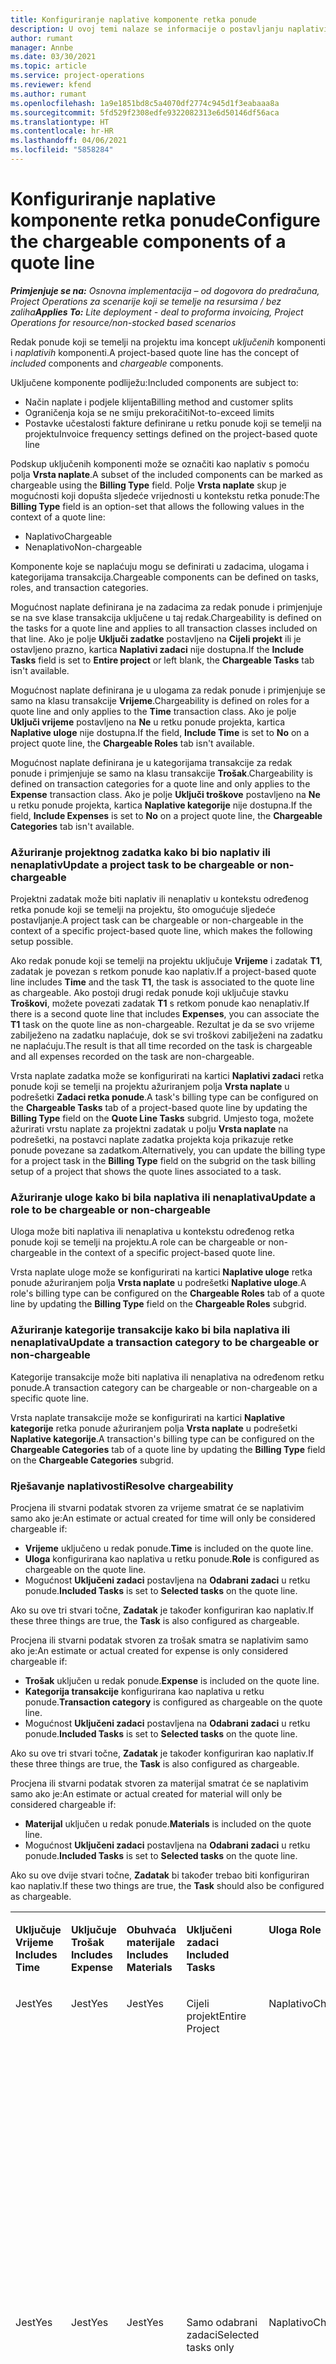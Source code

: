 ```yaml
---
title: Konfiguriranje naplative komponente retka ponude
description: U ovoj temi nalaze se informacije o postavljanju naplativih i nenaplativih komponenti na retku ponude koji se temelji na projektu.
author: rumant
manager: Annbe
ms.date: 03/30/2021
ms.topic: article
ms.service: project-operations
ms.reviewer: kfend
ms.author: rumant
ms.openlocfilehash: 1a9e1851bd8c5a4070df2774c945d1f3eabaaa8a
ms.sourcegitcommit: 5fd529f2308edfe9322082313e6d50146df56aca
ms.translationtype: HT
ms.contentlocale: hr-HR
ms.lasthandoff: 04/06/2021
ms.locfileid: "5858284"
---
```

# <a name="configure-the-chargeable-components-of-a-quote-line"></a><span data-ttu-id="48f68-103">Konfiguriranje naplative komponente retka ponude</span><span class="sxs-lookup"><span data-stu-id="48f68-103">Configure the chargeable components of a quote line</span></span> 

<span data-ttu-id="48f68-104">_**Primjenjuje se na:** Osnovna implementacija – od dogovora do predračuna, Project Operations za scenarije koji se temelje na resursima / bez zaliha_</span><span class="sxs-lookup"><span data-stu-id="48f68-104">_**Applies To:** Lite deployment - deal to proforma invoicing, Project Operations for resource/non-stocked based scenarios_</span></span>

<span data-ttu-id="48f68-105">Redak ponude koji se temelji na projektu ima koncept *uključenih* komponenti i *naplativih* komponenti.</span><span class="sxs-lookup"><span data-stu-id="48f68-105">A project-based quote line has the concept of *included* components and *chargeable* components.</span></span>

<span data-ttu-id="48f68-106">Uključene komponente podliježu:</span><span class="sxs-lookup"><span data-stu-id="48f68-106">Included components are subject to:</span></span>

  - <span data-ttu-id="48f68-107">Način naplate i podjele klijenta</span><span class="sxs-lookup"><span data-stu-id="48f68-107">Billing method and customer splits</span></span>
  - <span data-ttu-id="48f68-108">Ograničenja koja se ne smiju prekoračiti</span><span class="sxs-lookup"><span data-stu-id="48f68-108">Not-to-exceed limits</span></span> 
  - <span data-ttu-id="48f68-109">Postavke učestalosti fakture definirane u retku ponude koji se temelji na projektu</span><span class="sxs-lookup"><span data-stu-id="48f68-109">Invoice frequency settings defined on the project-based quote line</span></span>

<span data-ttu-id="48f68-110">Podskup uključenih komponenti može se označiti kao naplativ s pomoću polja **Vrsta naplate**.</span><span class="sxs-lookup"><span data-stu-id="48f68-110">A subset of the included components can be marked as chargeable using the **Billing Type** field.</span></span> <span data-ttu-id="48f68-111">Polje **Vrsta naplate** skup je mogućnosti koji dopušta sljedeće vrijednosti u kontekstu retka ponude:</span><span class="sxs-lookup"><span data-stu-id="48f68-111">The **Billing Type** field is an option-set that allows the following values in the context of a quote line:</span></span>

  - <span data-ttu-id="48f68-112">Naplativo</span><span class="sxs-lookup"><span data-stu-id="48f68-112">Chargeable</span></span>
  - <span data-ttu-id="48f68-113">Nenaplativo</span><span class="sxs-lookup"><span data-stu-id="48f68-113">Non-chargeable</span></span>

<span data-ttu-id="48f68-114">Komponente koje se naplaćuju mogu se definirati u zadacima, ulogama i kategorijama transakcija.</span><span class="sxs-lookup"><span data-stu-id="48f68-114">Chargeable components can be defined on tasks, roles, and transaction categories.</span></span>

<span data-ttu-id="48f68-115">Mogućnost naplate definirana je na zadacima za redak ponude i primjenjuje se na sve klase transakcija uključene u taj redak.</span><span class="sxs-lookup"><span data-stu-id="48f68-115">Chargeability is defined on the tasks for a quote line and applies to all transaction classes included on that line.</span></span> <span data-ttu-id="48f68-116">Ako je polje **Uključi zadatke** postavljeno na **Cijeli projekt** ili je ostavljeno prazno, kartica **Naplativi zadaci** nije dostupna.</span><span class="sxs-lookup"><span data-stu-id="48f68-116">If the **Include Tasks** field is set to **Entire project** or left blank, the **Chargeable Tasks** tab isn't available.</span></span>

<span data-ttu-id="48f68-117">Mogućnost naplate definirana je u ulogama za redak ponude i primjenjuje se samo na klasu transakcije **Vrijeme**.</span><span class="sxs-lookup"><span data-stu-id="48f68-117">Chargeability is defined on roles for a quote line and only applies to the **Time** transaction class.</span></span> <span data-ttu-id="48f68-118">Ako je polje **Uključi vrijeme** postavljeno na **Ne** u retku ponude projekta, kartica **Naplative uloge** nije dostupna.</span><span class="sxs-lookup"><span data-stu-id="48f68-118">If the field, **Include Time** is set to **No** on a project quote line, the **Chargeable Roles** tab isn't available.</span></span>

<span data-ttu-id="48f68-119">Mogućnost naplate definirana je u kategorijama transakcije za redak ponude i primjenjuje se samo na klasu transakcije **Trošak**.</span><span class="sxs-lookup"><span data-stu-id="48f68-119">Chargeability is defined on transaction categories for a  quote line and only applies to the **Expense** transaction class.</span></span> <span data-ttu-id="48f68-120">Ako je polje **Uključi troškove** postavljeno na **Ne** u retku ponude projekta, kartica **Naplative kategorije** nije dostupna.</span><span class="sxs-lookup"><span data-stu-id="48f68-120">If the field, **Include Expenses** is set to **No** on a project quote line, the **Chargeable Categories** tab isn't available.</span></span>

### <a name="update-a-project-task-to-be-chargeable-or-non-chargeable"></a><span data-ttu-id="48f68-121">Ažuriranje projektnog zadatka kako bi bio naplativ ili nenaplativ</span><span class="sxs-lookup"><span data-stu-id="48f68-121">Update a project task to be chargeable or non-chargeable</span></span>

<span data-ttu-id="48f68-122">Projektni zadatak može biti naplativ ili nenaplativ u kontekstu određenog retka ponude koji se temelji na projektu, što omogućuje sljedeće postavljanje.</span><span class="sxs-lookup"><span data-stu-id="48f68-122">A project task can be chargeable or non-chargeable in the context of a specific project-based quote line, which makes the following setup possible.</span></span>

<span data-ttu-id="48f68-123">Ako redak ponude koji se temelji na projektu uključuje **Vrijeme** i zadatak **T1**, zadatak je povezan s retkom ponude kao naplativ.</span><span class="sxs-lookup"><span data-stu-id="48f68-123">If a project-based quote line includes **Time** and the task **T1**, the task is associated to the quote line as chargeable.</span></span> <span data-ttu-id="48f68-124">Ako postoji drugi redak ponude koji uključuje stavku **Troškovi**, možete povezati zadatak **T1** s retkom ponude kao nenaplativ.</span><span class="sxs-lookup"><span data-stu-id="48f68-124">If there is a second quote line that includes **Expenses**, you can associate the **T1** task on the quote line as non-chargeable.</span></span> <span data-ttu-id="48f68-125">Rezultat je da se svo vrijeme zabilježeno na zadatku naplaćuje, dok se svi troškovi zabilježeni na zadatku ne naplaćuju.</span><span class="sxs-lookup"><span data-stu-id="48f68-125">The result is that all time recorded on the task is chargeable and all expenses recorded on the task are non-chargeable.</span></span>

<span data-ttu-id="48f68-126">Vrsta naplate zadatka može se konfigurirati na kartici **Naplativi zadaci** retka ponude koji se temelji na projektu ažuriranjem polja **Vrsta naplate** u podrešetki **Zadaci retka ponude**.</span><span class="sxs-lookup"><span data-stu-id="48f68-126">A task's billing type can be configured on the **Chargeable Tasks** tab of a project-based quote line by updating the **Billing Type** field on the **Quote Line Tasks** subgrid.</span></span> <span data-ttu-id="48f68-127">Umjesto toga, možete ažurirati vrstu naplate za projektni zadatak u polju **Vrsta naplate** na podrešetki, na postavci naplate zadatka projekta koja prikazuje retke ponude povezane sa zadatkom.</span><span class="sxs-lookup"><span data-stu-id="48f68-127">Alternatively, you can update the billing type for a project task in the **Billing Type** field on the subgrid on the task billing setup of a project that shows the quote lines associated to a task.</span></span>

### <a name="update-a-role-to-be-chargeable-or-non-chargeable"></a><span data-ttu-id="48f68-128">Ažuriranje uloge kako bi bila naplativa ili nenaplativa</span><span class="sxs-lookup"><span data-stu-id="48f68-128">Update a role to be chargeable or non-chargeable</span></span>

<span data-ttu-id="48f68-129">Uloga može biti naplativa ili nenaplativa u kontekstu određenog retka ponude koji se temelji na projektu.</span><span class="sxs-lookup"><span data-stu-id="48f68-129">A role can be chargeable or non-chargeable in the context of a specific project-based quote line.</span></span>

<span data-ttu-id="48f68-130">Vrsta naplate uloge može se konfigurirati na kartici **Naplative uloge** retka ponude ažuriranjem polja **Vrsta naplate** u podrešetki **Naplative uloge**.</span><span class="sxs-lookup"><span data-stu-id="48f68-130">A role's billing type can be configured on the **Chargeable Roles** tab of a quote line by updating the **Billing Type** field on the **Chargeable Roles** subgrid.</span></span>

### <a name="update-a-transaction-category-to-be-chargeable-or-non-chargeable"></a><span data-ttu-id="48f68-131">Ažuriranje kategorije transakcije kako bi bila naplativa ili nenaplativa</span><span class="sxs-lookup"><span data-stu-id="48f68-131">Update a transaction category to be chargeable or non-chargeable</span></span>

<span data-ttu-id="48f68-132">Kategorije transakcije može biti naplativa ili nenaplativa na određenom retku ponude.</span><span class="sxs-lookup"><span data-stu-id="48f68-132">A transaction category can be chargeable or non-chargeable on a specific quote line.</span></span>

<span data-ttu-id="48f68-133">Vrsta naplate transakcije može se konfigurirati na kartici **Naplative kategorije** retka ponude ažuriranjem polja **Vrsta naplate** u podrešetki **Naplative kategorije**.</span><span class="sxs-lookup"><span data-stu-id="48f68-133">A transaction's billing type can be configured on the **Chargeable Categories** tab of a quote line by updating the **Billing Type** field on the **Chargeable Categories** subgrid.</span></span>

### <a name="resolve-chargeability"></a><span data-ttu-id="48f68-134">Rješavanje naplativosti</span><span class="sxs-lookup"><span data-stu-id="48f68-134">Resolve chargeability</span></span>
<span data-ttu-id="48f68-135">Procjena ili stvarni podatak stvoren za vrijeme smatrat će se naplativim samo ako je:</span><span class="sxs-lookup"><span data-stu-id="48f68-135">An estimate or actual created for time will only be considered chargeable if:</span></span>

   - <span data-ttu-id="48f68-136">**Vrijeme** uključeno u redak ponude.</span><span class="sxs-lookup"><span data-stu-id="48f68-136">**Time** is included on the quote line.</span></span>
   - <span data-ttu-id="48f68-137">**Uloga** konfigurirana kao naplativa u retku ponude.</span><span class="sxs-lookup"><span data-stu-id="48f68-137">**Role** is configured as chargeable on the quote line.</span></span>
   - <span data-ttu-id="48f68-138">Mogućnost **Uključeni zadaci** postavljena na **Odabrani zadaci** u retku ponude.</span><span class="sxs-lookup"><span data-stu-id="48f68-138">**Included Tasks** is set to **Selected tasks** on the quote line.</span></span> 

<span data-ttu-id="48f68-139">Ako su ove tri stvari točne, **Zadatak** je također konfiguriran kao naplativ.</span><span class="sxs-lookup"><span data-stu-id="48f68-139">If these three things are true, the **Task** is also configured as chargeable.</span></span> 

<span data-ttu-id="48f68-140">Procjena ili stvarni podatak stvoren za trošak smatra se naplativim samo ako je:</span><span class="sxs-lookup"><span data-stu-id="48f68-140">An estimate or actual created for expense is only considered chargeable if:</span></span> 

   - <span data-ttu-id="48f68-141">**Trošak** uključen u redak ponude.</span><span class="sxs-lookup"><span data-stu-id="48f68-141">**Expense** is included on the quote line.</span></span>
   - <span data-ttu-id="48f68-142">**Kategorija transakcije** konfigurirana kao naplativa u retku ponude.</span><span class="sxs-lookup"><span data-stu-id="48f68-142">**Transaction category** is configured as chargeable on the quote line.</span></span>
   - <span data-ttu-id="48f68-143">Mogućnost **Uključeni zadaci** postavljena na **Odabrani zadaci** u retku ponude.</span><span class="sxs-lookup"><span data-stu-id="48f68-143">**Included Tasks** is set to **Selected tasks** on the quote line.</span></span>

<span data-ttu-id="48f68-144">Ako su ove tri stvari točne, **Zadatak** je također konfiguriran kao naplativ.</span><span class="sxs-lookup"><span data-stu-id="48f68-144">If these three things are true, the **Task** is also configured as chargeable.</span></span> 

<span data-ttu-id="48f68-145">Procjena ili stvarni podatak stvoren za materijal smatrat će se naplativim samo ako je:</span><span class="sxs-lookup"><span data-stu-id="48f68-145">An estimate or actual created for material will only be considered chargeable if:</span></span>

   - <span data-ttu-id="48f68-146">**Materijal** uključen u redak ponude.</span><span class="sxs-lookup"><span data-stu-id="48f68-146">**Materials** is included on the quote line.</span></span>
   - <span data-ttu-id="48f68-147">Mogućnost **Uključeni zadaci** postavljena na **Odabrani zadaci** u retku ponude.</span><span class="sxs-lookup"><span data-stu-id="48f68-147">**Included Tasks** is set to **Selected tasks** on the quote line.</span></span>

<span data-ttu-id="48f68-148">Ako su ove dvije stvari točne, **Zadatak** bi također trebao biti konfiguriran kao naplativ.</span><span class="sxs-lookup"><span data-stu-id="48f68-148">If these two things are true, the **Task** should also be configured as chargeable.</span></span> 


<table border="0" cellspacing="0" cellpadding="0">
    <tbody>
        <tr>
            <td width="70" valign="top">
                <p><span data-ttu-id="48f68-149">
                    <strong>Uključuje Vrijeme</strong>
                </span><span class="sxs-lookup"><span data-stu-id="48f68-149">
                    <strong>Includes Time</strong>
                </span></span></p>
            </td>
            <td width="78" valign="top">
                <p><span data-ttu-id="48f68-150">
                    <strong>Uključuje Trošak</strong>
                    <strong></strong>
                </span><span class="sxs-lookup"><span data-stu-id="48f68-150">
                    <strong>Includes Expense</strong>
                    <strong></strong>
                </span></span></p>
            </td>
            <td width="63" valign="top">
                <p><span data-ttu-id="48f68-151">
                    <strong>Obuhvaća materijale</strong>
                    <strong></strong>
                </span><span class="sxs-lookup"><span data-stu-id="48f68-151">
                    <strong>Includes Materials</strong>
                    <strong></strong>
                </span></span></p>
            </td>
            <td width="75" valign="top">
                <p><span data-ttu-id="48f68-152">
                    <strong>Uključeni zadaci</strong>
                    <strong></strong>
                </span><span class="sxs-lookup"><span data-stu-id="48f68-152">
                    <strong>Included Tasks</strong>
                    <strong></strong>
                </span></span></p>
            </td>
            <td width="65" valign="top">
                <p><span data-ttu-id="48f68-153">
                    <strong>Uloga</strong>
                    <strong></strong>
                </span><span class="sxs-lookup"><span data-stu-id="48f68-153">
                    <strong>Role</strong>
                    <strong></strong>
                </span></span></p>
            </td>
            <td width="70" valign="top">
                <p><span data-ttu-id="48f68-154">
                    <strong>Kategorija</strong>
                    <strong></strong>
                </span><span class="sxs-lookup"><span data-stu-id="48f68-154">
                    <strong>Category</strong>
                    <strong></strong>
                </span></span></p>
            </td>
            <td width="65" valign="top">
                <p><span data-ttu-id="48f68-155">
                    <strong>Zadatak</strong>
                    <strong></strong>
                </span><span class="sxs-lookup"><span data-stu-id="48f68-155">
                    <strong>Task</strong>
                    <strong></strong>
                </span></span></p>
            </td>
            <td width="350" valign="top">
                <p><span data-ttu-id="48f68-156">
                    <strong>Učinak naplativosti</strong>
                </span><span class="sxs-lookup"><span data-stu-id="48f68-156">
                    <strong>Chargeability impact</strong>
                </span></span></p>
            </td>
        </tr>
        <tr>
            <td width="70" valign="top">
                <p>
<span data-ttu-id="48f68-157">Jest</span><span class="sxs-lookup"><span data-stu-id="48f68-157">Yes</span></span> </p>
            </td>
            <td width="78" valign="top">
                <p>
<span data-ttu-id="48f68-158">Jest</span><span class="sxs-lookup"><span data-stu-id="48f68-158">Yes</span></span> </p>
            </td>
            <td width="63" valign="top">
                <p>
<span data-ttu-id="48f68-159">Jest</span><span class="sxs-lookup"><span data-stu-id="48f68-159">Yes</span></span> </p>
            </td>
            <td width="75" valign="top">
                <p>
<span data-ttu-id="48f68-160">Cijeli projekt</span><span class="sxs-lookup"><span data-stu-id="48f68-160">Entire Project</span></span> </p>
            </td>
            <td width="65" valign="top">
                <p>
<span data-ttu-id="48f68-161">Naplativo</span><span class="sxs-lookup"><span data-stu-id="48f68-161">Chargeable</span></span> </p>
            </td>
            <td width="70" valign="top">
                <p>
<span data-ttu-id="48f68-162">Naplativo</span><span class="sxs-lookup"><span data-stu-id="48f68-162">Chargeable</span></span> </p>
            </td>
            <td width="65" valign="top">
                <p>
<span data-ttu-id="48f68-163">Nije moguće postaviti</span><span class="sxs-lookup"><span data-stu-id="48f68-163">Cannot be set</span></span> </p>
            </td>
            <td width="350" valign="top">
                <p>
<span data-ttu-id="48f68-164">Naplata za stvarno vrijeme: Naplativo</span><span class="sxs-lookup"><span data-stu-id="48f68-164">Billing on a time actual: Chargeable</span></span> </p>
                <p>
<span data-ttu-id="48f68-165">Vrsta naplate na stvarnom trošku: Naplativo</span><span class="sxs-lookup"><span data-stu-id="48f68-165">Billing type on expense actual: Chargeable</span></span> </p>
                <p>
<span data-ttu-id="48f68-166">Vrsta naplate stvarnog materijala: Naplativo</span><span class="sxs-lookup"><span data-stu-id="48f68-166">Billing type on material actual: Chargeable</span></span> </p>
            </td>
        </tr>
        <tr>
            <td width="70" valign="top">
                <p>
<span data-ttu-id="48f68-167">Jest</span><span class="sxs-lookup"><span data-stu-id="48f68-167">Yes</span></span> </p>
            </td>
            <td width="78" valign="top">
                <p>
<span data-ttu-id="48f68-168">Jest</span><span class="sxs-lookup"><span data-stu-id="48f68-168">Yes</span></span> </p>
            </td>
            <td width="63" valign="top">
                <p>
<span data-ttu-id="48f68-169">Jest</span><span class="sxs-lookup"><span data-stu-id="48f68-169">Yes</span></span> </p>
            </td>
            <td width="75" valign="top">
                <p>
<span data-ttu-id="48f68-170">Samo odabrani zadaci</span><span class="sxs-lookup"><span data-stu-id="48f68-170">Selected tasks only</span></span> </p>
            </td>
            <td width="65" valign="top">
                <p>
<span data-ttu-id="48f68-171">Naplativo</span><span class="sxs-lookup"><span data-stu-id="48f68-171">Chargeable</span></span> </p>
            </td>
            <td width="70" valign="top">
                <p>
<span data-ttu-id="48f68-172">Naplativo</span><span class="sxs-lookup"><span data-stu-id="48f68-172">Chargeable</span></span> </p>
            </td>
            <td width="65" valign="top">
                <p>
<span data-ttu-id="48f68-173">Naplativo</span><span class="sxs-lookup"><span data-stu-id="48f68-173">Chargeable</span></span> </p>
            </td>
            <td width="350" valign="top">
                <p>
<span data-ttu-id="48f68-174">Naplata za stvarno vrijeme: Naplativo</span><span class="sxs-lookup"><span data-stu-id="48f68-174">Billing on a time actual: Chargeable</span></span> </p>
                <p>
<span data-ttu-id="48f68-175">Vrsta naplate na stvarnom trošku: Naplativo</span><span class="sxs-lookup"><span data-stu-id="48f68-175">Billing type on expense actual: Chargeable</span></span> </p>
                <p>
<span data-ttu-id="48f68-176">Vrsta naplate stvarnog materijala: Naplativo</span><span class="sxs-lookup"><span data-stu-id="48f68-176">Billing type on material actual: Chargeable</span></span> </p>
            </td>
        </tr>
        <tr>
            <td width="70" valign="top">
                <p>
<span data-ttu-id="48f68-177">Jest</span><span class="sxs-lookup"><span data-stu-id="48f68-177">Yes</span></span> </p>
            </td>
            <td width="78" valign="top">
                <p>
<span data-ttu-id="48f68-178">Jest</span><span class="sxs-lookup"><span data-stu-id="48f68-178">Yes</span></span> </p>
            </td>
            <td width="63" valign="top">
                <p>
<span data-ttu-id="48f68-179">Jest</span><span class="sxs-lookup"><span data-stu-id="48f68-179">Yes</span></span> </p>
            </td>
            <td width="75" valign="top">
                <p>
<span data-ttu-id="48f68-180">Samo odabrani zadaci</span><span class="sxs-lookup"><span data-stu-id="48f68-180">Selected tasks only</span></span> </p>
            </td>
            <td width="65" valign="top">
                <p><span data-ttu-id="48f68-181">
                    <strong>Nenaplativo</strong>
                </span><span class="sxs-lookup"><span data-stu-id="48f68-181">
                    <strong>Non - Chargeable</strong>
                </span></span></p>
            </td>
            <td width="70" valign="top">
                <p>
<span data-ttu-id="48f68-182">Naplativo</span><span class="sxs-lookup"><span data-stu-id="48f68-182">Chargeable</span></span> </p>
            </td>
            <td width="65" valign="top">
                <p>
<span data-ttu-id="48f68-183">Naplativo</span><span class="sxs-lookup"><span data-stu-id="48f68-183">Chargeable</span></span> </p>
            </td>
            <td width="350" valign="top">
                <p>
<span data-ttu-id="48f68-184">Naplata stvarnog vremena: <strong>Nenaplativo</strong>
                </span><span class="sxs-lookup"><span data-stu-id="48f68-184">Billing on a time actual: <strong>Non-Chargeable</strong>
                </span></span></p>
                <p>
<span data-ttu-id="48f68-185">Vrsta naplate na stvarnom trošku: Naplativo</span><span class="sxs-lookup"><span data-stu-id="48f68-185">Billing type on expense actual: Chargeable</span></span> </p>
                <p>
<span data-ttu-id="48f68-186">Vrsta naplate stvarnog materijala: Naplativo</span><span class="sxs-lookup"><span data-stu-id="48f68-186">Billing type on material actual: Chargeable</span></span> </p>
            </td>
        </tr>
        <tr>
            <td width="70" valign="top">
                <p>
<span data-ttu-id="48f68-187">Jest</span><span class="sxs-lookup"><span data-stu-id="48f68-187">Yes</span></span> </p>
            </td>
            <td width="78" valign="top">
                <p>
<span data-ttu-id="48f68-188">Jest</span><span class="sxs-lookup"><span data-stu-id="48f68-188">Yes</span></span> </p>
            </td>
            <td width="63" valign="top">
                <p>
<span data-ttu-id="48f68-189">Jest</span><span class="sxs-lookup"><span data-stu-id="48f68-189">Yes</span></span> </p>
            </td>
            <td width="75" valign="top">
                <p>
<span data-ttu-id="48f68-190">Samo odabrani zadaci</span><span class="sxs-lookup"><span data-stu-id="48f68-190">Selected tasks only</span></span> </p>
            </td>
            <td width="65" valign="top">
                <p>
<span data-ttu-id="48f68-191">Naplativo</span><span class="sxs-lookup"><span data-stu-id="48f68-191">Chargeable</span></span> </p>
            </td>
            <td width="70" valign="top">
                <p>
<span data-ttu-id="48f68-192">Naplativo</span><span class="sxs-lookup"><span data-stu-id="48f68-192">Chargeable</span></span> </p>
            </td>
            <td width="65" valign="top">
                <p><span data-ttu-id="48f68-193">
                    <strong>Nenaplativo</strong>
                </span><span class="sxs-lookup"><span data-stu-id="48f68-193">
                    <strong>Non-Chargeable</strong>
                </span></span></p>
            </td>
            <td width="350" valign="top">
                <p>
<span data-ttu-id="48f68-194">Naplata stvarnog vremena: <strong>Nenaplativo</strong>
                </span><span class="sxs-lookup"><span data-stu-id="48f68-194">Billing on a time actual: <strong>Non-Chargeable</strong>
                </span></span></p>
                <p>
<span data-ttu-id="48f68-195">Vrsta naplate stvarnog troška: <strong>Nenaplativo</strong>
                </span><span class="sxs-lookup"><span data-stu-id="48f68-195">Billing type on expense actual: <strong>Non-Chargeable</strong>
                </span></span></p>
                <p>
<span data-ttu-id="48f68-196">Vrsta naplate stvarnog materijala: <strong>Nenaplativo</strong>
                </span><span class="sxs-lookup"><span data-stu-id="48f68-196">Billing type on material actual: <strong>Non-Chargeable</strong>
                </span></span></p>
            </td>
        </tr>
        <tr>
            <td width="70" valign="top">
                <p>
<span data-ttu-id="48f68-197">Jest</span><span class="sxs-lookup"><span data-stu-id="48f68-197">Yes</span></span> </p>
            </td>
            <td width="78" valign="top">
                <p>
<span data-ttu-id="48f68-198">Jest</span><span class="sxs-lookup"><span data-stu-id="48f68-198">Yes</span></span> </p>
            </td>
            <td width="63" valign="top">
                <p>
<span data-ttu-id="48f68-199">Jest</span><span class="sxs-lookup"><span data-stu-id="48f68-199">Yes</span></span> </p>
            </td>
            <td width="75" valign="top">
                <p>
<span data-ttu-id="48f68-200">Samo odabrani zadaci</span><span class="sxs-lookup"><span data-stu-id="48f68-200">Selected tasks only</span></span> </p>
            </td>
            <td width="65" valign="top">
                <p><span data-ttu-id="48f68-201">
                    <strong>Nenaplativo</strong>
                </span><span class="sxs-lookup"><span data-stu-id="48f68-201">
                    <strong>Non-Chargeable</strong>
                </span></span></p>
            </td>
            <td width="70" valign="top">
                <p>
<span data-ttu-id="48f68-202">Naplativo</span><span class="sxs-lookup"><span data-stu-id="48f68-202">Chargeable</span></span> </p>
            </td>
            <td width="65" valign="top">
                <p><span data-ttu-id="48f68-203">
                    <strong>Nenaplativo</strong>
                </span><span class="sxs-lookup"><span data-stu-id="48f68-203">
                    <strong>Non- Chargeable</strong>
                </span></span></p>
            </td>
            <td width="350" valign="top">
                <p>
<span data-ttu-id="48f68-204">Naplata stvarnog vremena: <strong>Nenaplativo</strong>
                </span><span class="sxs-lookup"><span data-stu-id="48f68-204">Billing on a time actual: <strong>Non-Chargeable</strong>
                </span></span></p>
                <p>
<span data-ttu-id="48f68-205">Vrsta naplate stvarnog troška: <strong>Nenaplativo</strong>
                </span><span class="sxs-lookup"><span data-stu-id="48f68-205">Billing type on expense actual: <strong>Non-Chargeable</strong>
                </span></span></p>
                <p>
<span data-ttu-id="48f68-206">Vrsta naplate stvarnog materijala: <strong> Nenaplativo</strong>
                </span><span class="sxs-lookup"><span data-stu-id="48f68-206">Billing type on material actual: <strong> Non-Chargeable</strong>
                </span></span></p>
            </td>
        </tr>
        <tr>
            <td width="70" valign="top">
                <p>
<span data-ttu-id="48f68-207">Jest</span><span class="sxs-lookup"><span data-stu-id="48f68-207">Yes</span></span> </p>
            </td>
            <td width="78" valign="top">
                <p>
<span data-ttu-id="48f68-208">Jest</span><span class="sxs-lookup"><span data-stu-id="48f68-208">Yes</span></span> </p>
            </td>
            <td width="63" valign="top">
                <p>
<span data-ttu-id="48f68-209">Jest</span><span class="sxs-lookup"><span data-stu-id="48f68-209">Yes</span></span> </p>
            </td>
            <td width="75" valign="top">
                <p>
<span data-ttu-id="48f68-210">Samo odabrani zadaci</span><span class="sxs-lookup"><span data-stu-id="48f68-210">Selected tasks only</span></span> </p>
            </td>
            <td width="65" valign="top">
                <p><span data-ttu-id="48f68-211">
                    <strong>Nenaplativo</strong>
                </span><span class="sxs-lookup"><span data-stu-id="48f68-211">
                    <strong>Non-Chargeable</strong>
                </span></span></p>
            </td>
            <td width="70" valign="top">
                <p><span data-ttu-id="48f68-212">
                    <strong>Nenaplativo</strong>
                </span><span class="sxs-lookup"><span data-stu-id="48f68-212">
                    <strong>Non-Chargeable</strong>
                </span></span></p>
            </td>
            <td width="65" valign="top">
                <p>
<span data-ttu-id="48f68-213">Naplativo</span><span class="sxs-lookup"><span data-stu-id="48f68-213">Chargeable</span></span> </p>
            </td>
            <td width="350" valign="top">
                <p>
<span data-ttu-id="48f68-214">Naplata stvarnog vremena: <strong>Nenaplativo</strong>
                </span><span class="sxs-lookup"><span data-stu-id="48f68-214">Billing on a time actual: <strong>Non-Chargeable</strong>
                </span></span></p>
                <p>
<span data-ttu-id="48f68-215">Vrsta naplate stvarnog troška: <strong>Nenaplativo</strong>
                </span><span class="sxs-lookup"><span data-stu-id="48f68-215">Billing type on expense actual: <strong> Non-Chargeable</strong>
                </span></span></p>
                <p>
<span data-ttu-id="48f68-216">Vrsta naplate stvarnog materijala: Naplativo</span><span class="sxs-lookup"><span data-stu-id="48f68-216">Billing type on material actual: Chargeable</span></span> </p>
            </td>
        </tr>
        <tr>
            <td width="70" valign="top">
                <p><span data-ttu-id="48f68-217">
                    <strong>No</strong>
                </span><span class="sxs-lookup"><span data-stu-id="48f68-217">
                    <strong>No</strong>
                </span></span></p>
            </td>
            <td width="78" valign="top">
                <p>
<span data-ttu-id="48f68-218">Jest</span><span class="sxs-lookup"><span data-stu-id="48f68-218">Yes</span></span> </p>
            </td>
            <td width="63" valign="top">
                <p>
<span data-ttu-id="48f68-219">Jest</span><span class="sxs-lookup"><span data-stu-id="48f68-219">Yes</span></span> </p>
            </td>
            <td width="75" valign="top">
                <p>
<span data-ttu-id="48f68-220">Cijeli projekt</span><span class="sxs-lookup"><span data-stu-id="48f68-220">Entire Project</span></span> </p>
            </td>
            <td width="65" valign="top">
                <p>
<span data-ttu-id="48f68-221">Nije moguće postaviti</span><span class="sxs-lookup"><span data-stu-id="48f68-221">Cannot be set</span></span> </p>
            </td>
            <td width="70" valign="top">
                <p><span data-ttu-id="48f68-222">
                    <strong>Naplativo</strong>
                </span><span class="sxs-lookup"><span data-stu-id="48f68-222">
                    <strong>Chargeable</strong>
                </span></span></p>
            </td>
            <td width="65" valign="top">
                <p>
<span data-ttu-id="48f68-223">Nije moguće postaviti</span><span class="sxs-lookup"><span data-stu-id="48f68-223">Cannot be set</span></span> </p>
            </td>
            <td width="350" valign="top">
                <p>
<span data-ttu-id="48f68-224">Naplata stvarnog vremena: <strong>Nenaplativo</strong>
                </span><span class="sxs-lookup"><span data-stu-id="48f68-224">Billing on a time actual: <strong>Not available</strong>
                </span></span></p>
                <p>
<span data-ttu-id="48f68-225">Vrsta naplate na stvarnom trošku: Naplativo</span><span class="sxs-lookup"><span data-stu-id="48f68-225">Billing type on expense actual: Chargeable</span></span> </p>
                <p>
<span data-ttu-id="48f68-226">Vrsta naplate stvarnog materijala: Naplativo</span><span class="sxs-lookup"><span data-stu-id="48f68-226">Billing type on material actual: Chargeable</span></span> </p>
            </td>
        </tr>
        <tr>
            <td width="70" valign="top">
                <p><span data-ttu-id="48f68-227">
                    <strong>No</strong>
                </span><span class="sxs-lookup"><span data-stu-id="48f68-227">
                    <strong>No</strong>
                </span></span></p>
            </td>
            <td width="78" valign="top">
                <p>
<span data-ttu-id="48f68-228">Jest</span><span class="sxs-lookup"><span data-stu-id="48f68-228">Yes</span></span> </p>
            </td>
            <td width="63" valign="top">
                <p>
<span data-ttu-id="48f68-229">Jest</span><span class="sxs-lookup"><span data-stu-id="48f68-229">Yes</span></span> </p>
            </td>
            <td width="75" valign="top">
                <p>
<span data-ttu-id="48f68-230">Cijeli projekt</span><span class="sxs-lookup"><span data-stu-id="48f68-230">Entire Project</span></span> </p>
            </td>
            <td width="65" valign="top">
                <p>
<span data-ttu-id="48f68-231">Nije moguće postaviti</span><span class="sxs-lookup"><span data-stu-id="48f68-231">Cannot be set</span></span> </p>
            </td>
            <td width="70" valign="top">
                <p><span data-ttu-id="48f68-232">
                    <strong>Nenaplativo</strong>
                </span><span class="sxs-lookup"><span data-stu-id="48f68-232">
                    <strong>Non-Chargeable</strong>
                </span></span></p>
            </td>
            <td width="65" valign="top">
                <p>
<span data-ttu-id="48f68-233">Nije moguće postaviti</span><span class="sxs-lookup"><span data-stu-id="48f68-233">Cannot be set</span></span> </p>
            </td>
            <td width="350" valign="top">
                <p>
<span data-ttu-id="48f68-234">Naplata stvarnog vremena: <strong>Nenaplativo</strong>
                </span><span class="sxs-lookup"><span data-stu-id="48f68-234">Billing on a time actual: <strong>Not available</strong>
                </span></span></p>
                <p>
<span data-ttu-id="48f68-235">Vrsta naplate stvarnog troška: <strong> Nenaplativo</strong>
                </span><span class="sxs-lookup"><span data-stu-id="48f68-235">Billing type on expense actual: <strong> Non-chargeable</strong>
                </span></span></p>
                <p>
<span data-ttu-id="48f68-236">Vrsta naplate stvarnog materijala: Naplativo</span><span class="sxs-lookup"><span data-stu-id="48f68-236">Billing type on material actual: Chargeable</span></span> </p>
            </td>
        </tr>
        <tr>
            <td width="70" valign="top">
                <p>
<span data-ttu-id="48f68-237">Jest</span><span class="sxs-lookup"><span data-stu-id="48f68-237">Yes</span></span> </p>
            </td>
            <td width="78" valign="top">
                <p><span data-ttu-id="48f68-238">
                    <strong>No</strong>
                </span><span class="sxs-lookup"><span data-stu-id="48f68-238">
                    <strong>No</strong>
                </span></span></p>
            </td>
            <td width="63" valign="top">
                <p>
<span data-ttu-id="48f68-239">Jest</span><span class="sxs-lookup"><span data-stu-id="48f68-239">Yes</span></span> </p>
            </td>
            <td width="75" valign="top">
                <p>
<span data-ttu-id="48f68-240">Cijeli projekt</span><span class="sxs-lookup"><span data-stu-id="48f68-240">Entire Project</span></span> </p>
            </td>
            <td width="65" valign="top">
                <p>
<span data-ttu-id="48f68-241">Naplativo</span><span class="sxs-lookup"><span data-stu-id="48f68-241">Chargeable</span></span> </p>
            </td>
            <td width="70" valign="top">
                <p>
<span data-ttu-id="48f68-242">Nije moguće postaviti</span><span class="sxs-lookup"><span data-stu-id="48f68-242">Cannot be set</span></span> </p>
            </td>
            <td width="65" valign="top">
                <p>
<span data-ttu-id="48f68-243">Nije moguće postaviti</span><span class="sxs-lookup"><span data-stu-id="48f68-243">Cannot be set</span></span> </p>
            </td>
            <td width="350" valign="top">
                <p>
<span data-ttu-id="48f68-244">Naplata za stvarno vrijeme: Naplativo</span><span class="sxs-lookup"><span data-stu-id="48f68-244">Billing on a time actual: Chargeable</span></span> </p>
                <p>
<span data-ttu-id="48f68-245">Vrsta naplate stvarnog troška:<strong> Nenaplativo</strong>
                </span><span class="sxs-lookup"><span data-stu-id="48f68-245">Billing type on expense actual:<strong> Not available</strong>
                </span></span></p>
                <p>
<span data-ttu-id="48f68-246">Vrsta naplate stvarnog materijala: Naplativo</span><span class="sxs-lookup"><span data-stu-id="48f68-246">Billing type on material actual: Chargeable</span></span> </p>
            </td>
        </tr>
        <tr>
            <td width="70" valign="top">
                <p>
<span data-ttu-id="48f68-247">Jest</span><span class="sxs-lookup"><span data-stu-id="48f68-247">Yes</span></span> </p>
            </td>
            <td width="78" valign="top">
                <p><span data-ttu-id="48f68-248">
                    <strong>No</strong>
                </span><span class="sxs-lookup"><span data-stu-id="48f68-248">
                    <strong>No</strong>
                </span></span></p>
            </td>
            <td width="63" valign="top">
                <p>
<span data-ttu-id="48f68-249">Jest</span><span class="sxs-lookup"><span data-stu-id="48f68-249">Yes</span></span> </p>
            </td>
            <td width="75" valign="top">
                <p>
<span data-ttu-id="48f68-250">Cijeli projekt</span><span class="sxs-lookup"><span data-stu-id="48f68-250">Entire Project</span></span> </p>
            </td>
            <td width="65" valign="top">
                <p><span data-ttu-id="48f68-251">
                    <strong>Nenaplativo</strong>
                </span><span class="sxs-lookup"><span data-stu-id="48f68-251">
                    <strong>Non-Chargeable</strong>
                </span></span></p>
            </td>
            <td width="70" valign="top">
                <p>
<span data-ttu-id="48f68-252">Nije moguće postaviti</span><span class="sxs-lookup"><span data-stu-id="48f68-252">Cannot be set</span></span> </p>
            </td>
            <td width="65" valign="top">
                <p>
<span data-ttu-id="48f68-253">Nije moguće postaviti</span><span class="sxs-lookup"><span data-stu-id="48f68-253">Cannot be set</span></span> </p>
            </td>
            <td width="350" valign="top">
                <p>
<span data-ttu-id="48f68-254">Naplata stvarnog vremena: <strong>Nenaplativo </strong>
                </span><span class="sxs-lookup"><span data-stu-id="48f68-254">Billing on a time actual: <strong>Non-chargeable </strong>
                </span></span></p>
                <p>
<span data-ttu-id="48f68-255">Vrsta naplate stvarnog troška:<strong> Nenaplativo</strong>
                </span><span class="sxs-lookup"><span data-stu-id="48f68-255">Billing type on expense actual:<strong> Not available</strong>
                </span></span></p>
                <p>
<span data-ttu-id="48f68-256">Vrsta naplate stvarnog materijala: Naplativo</span><span class="sxs-lookup"><span data-stu-id="48f68-256">Billing type on material actual: Chargeable</span></span> </p>
            </td>
        </tr>
        <tr>
            <td width="70" valign="top">
                <p>
<span data-ttu-id="48f68-257">Jest</span><span class="sxs-lookup"><span data-stu-id="48f68-257">Yes</span></span> </p>
            </td>
            <td width="78" valign="top">
                <p>
<span data-ttu-id="48f68-258">Jest</span><span class="sxs-lookup"><span data-stu-id="48f68-258">Yes</span></span> </p>
            </td>
            <td width="63" valign="top">
                <p><span data-ttu-id="48f68-259">
                    <strong>No</strong>
                </span><span class="sxs-lookup"><span data-stu-id="48f68-259">
                    <strong>No</strong>
                </span></span></p>
            </td>
            <td width="75" valign="top">
                <p>
<span data-ttu-id="48f68-260">Cijeli projekt</span><span class="sxs-lookup"><span data-stu-id="48f68-260">Entire Project</span></span> </p>
            </td>
            <td width="65" valign="top">
                <p>
<span data-ttu-id="48f68-261">Naplativo</span><span class="sxs-lookup"><span data-stu-id="48f68-261">Chargeable</span></span> </p>
            </td>
            <td width="70" valign="top">
                <p>
<span data-ttu-id="48f68-262">Naplativo</span><span class="sxs-lookup"><span data-stu-id="48f68-262">Chargeable</span></span> </p>
            </td>
            <td width="65" valign="top">
                <p>
<span data-ttu-id="48f68-263">Nije moguće postaviti</span><span class="sxs-lookup"><span data-stu-id="48f68-263">Cannot be set</span></span> </p>
            </td>
            <td width="350" valign="top">
                <p>
<span data-ttu-id="48f68-264">Naplata za stvarno vrijeme: Naplativo</span><span class="sxs-lookup"><span data-stu-id="48f68-264">Billing on a time actual: Chargeable</span></span> </p>
                <p>
<span data-ttu-id="48f68-265">Vrsta naplate na stvarnom trošku: Naplativo</span><span class="sxs-lookup"><span data-stu-id="48f68-265">Billing type on expense actual: Chargeable</span></span> </p>
                <p>
<span data-ttu-id="48f68-266">Vrsta naplate stvarnog materijala: <strong> Nenaplativo</strong>
                </span><span class="sxs-lookup"><span data-stu-id="48f68-266">Billing type on material actual: <strong> Not available</strong>
                </span></span></p>
            </td>
        </tr>
        <tr>
            <td width="70" valign="top">
                <p>
<span data-ttu-id="48f68-267">Jest</span><span class="sxs-lookup"><span data-stu-id="48f68-267">Yes</span></span> </p>
            </td>
            <td width="78" valign="top">
                <p>
<span data-ttu-id="48f68-268">Jest</span><span class="sxs-lookup"><span data-stu-id="48f68-268">Yes</span></span> </p>
            </td>
            <td width="63" valign="top">
                <p><span data-ttu-id="48f68-269">
                    <strong>No</strong>
                </span><span class="sxs-lookup"><span data-stu-id="48f68-269">
                    <strong>No</strong>
                </span></span></p>
            </td>
            <td width="75" valign="top">
                <p>
<span data-ttu-id="48f68-270">Cijeli projekt</span><span class="sxs-lookup"><span data-stu-id="48f68-270">Entire Project</span></span> </p>
            </td>
            <td width="65" valign="top">
                <p><span data-ttu-id="48f68-271">
                    <strong>Nenaplativo</strong>
                </span><span class="sxs-lookup"><span data-stu-id="48f68-271">
                    <strong>Non-Chargeable</strong>
                </span></span></p>
            </td>
            <td width="70" valign="top">
                <p><span data-ttu-id="48f68-272">
                    <strong>Nenaplativo</strong>
                </span><span class="sxs-lookup"><span data-stu-id="48f68-272">
                    <strong>Non-chargeable</strong>
                </span></span></p>
            </td>
            <td width="65" valign="top">
                <p>
<span data-ttu-id="48f68-273">Nije moguće postaviti</span><span class="sxs-lookup"><span data-stu-id="48f68-273">Cannot be set</span></span> </p>
            </td>
            <td width="350" valign="top">
                <p>
<span data-ttu-id="48f68-274">Naplata stvarnog vremena: <strong>Nenaplativo </strong>
                </span><span class="sxs-lookup"><span data-stu-id="48f68-274">Billing on a time actual: <strong>Non-chargeable </strong>
                </span></span></p>
                <p>
<span data-ttu-id="48f68-275">Vrsta naplate stvarnog troška: <strong> Nenaplativo</strong>
                </span><span class="sxs-lookup"><span data-stu-id="48f68-275">Billing type on expense actual:<strong> Non-chargeable </strong>
                </span></span></p>
                <p>
<span data-ttu-id="48f68-276">Vrsta naplate stvarnog materijala: <strong> Nenaplativo</strong>
                </span><span class="sxs-lookup"><span data-stu-id="48f68-276">Billing type on material actual:<strong> Not available</strong>
                </span></span></p>
            </td>
        </tr>
    </tbody>
</table>



[!INCLUDE[footer-include](../../includes/footer-banner.md)]
